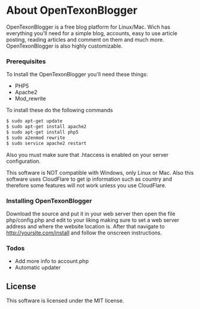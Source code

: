 # About OpenTexonBlogger

OpenTexonBlogger is a free blog platform for Linux/Mac. Wich has everything you'll need for a simple blog, accounts, easy to use article posting, reading articles and comment on them and much more. OpenTexonBlogger is also highly customizable.

### Prerequisites

To Install the OpenTexonBlogger you'll need these things:

* PHP5
* Apache2
* Mod_rewrite

To install these do the following commands

```sh
$ sudo apt-get update
$ sudo apt-get install apache2
$ sudo apt-get install php5
$ sudo a2enmod rewrite
$ sudo service apache2 restart
```

Also you must make sure that .htaccess is enabled on your server configuration.

This software is NOT compatible with Windows, only Linux or Mac. Also this software uses CloudFlare to get ip information such as country and therefore some features will not work unless you use CloudFlare.

### Installing OpenTexonBlogger

Download the source and put it in your web server then open the file php/config.php and edit to your liking making sure to set a web server address and where the website location is. After that navigate to http://yoursite.com/install and follow the onscreen instructions.

### Todos

 - Add more info to account.php
 - Automatic updater

License
----

This software is licensed under the MIT license.

